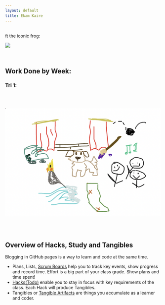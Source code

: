 ```yaml
---
layout: default
title: Ekam Kaire
---
```


<br>
ft the iconic frog: 

![](https://i.pinimg.com/originals/83/ce/1e/83ce1e01b27c36bc241948cb3c2c555f.jpg)

<br> 

## Work Done by Week:
### Tri 1:


<br>
<br>

![](images/freeform.png)

<br>
<br>

## Overview of Hacks, Study and Tangibles
Blogging in GitHub pages is a way to learn and code at the same time. 

- Plans, Lists, [Scrum Boards](https://clickup.com/blog/scrum-board/) help you to track key events, show progress and record time.  Effort is a big part of your class grade.  Show plans and time spent!
- [Hacks(Todo)](https://levelup.gitconnected.com/six-ultimate-daily-hacks-for-every-programmer-60f5f10feae) enable you to stay in focus with key requirements of the class.  Each Hack will produce Tangibles.
- Tangibles or [Tangible Artifacts](https://en.wikipedia.org/wiki/Artifact_(software_development)) are things you accumulate as a learner and coder. 
